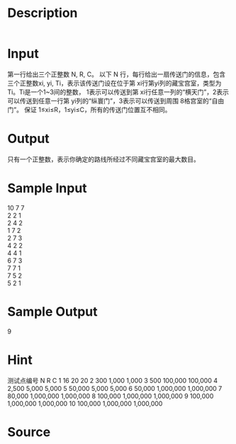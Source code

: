 
# Description

<div class="content"><p><img border="0" alt="" src="/source/bzoj/1924/img/aHR0cHM6Ly9seWRzeS5jb20vSnVkZ2VPbmxpbmUvaW1hZ2VzLzE5MjQuanBn.jpg"/></p></div>

# Input

<div class="content"><p>第一行给出三个正整数 N, R, C。 以下 N 行，每行给出一扇传送门的信息，包含三个正整数xi, yi, Ti，表示该传送门设在位于第 xi行第yi列的藏宝宫室，类型为 Ti。Ti是一个1~3间的整数， 1表示可以传送到第 xi行任意一列的“横天门”，2表示可以传送到任意一行第 yi列的“纵寰门”，3表示可以传送到周围 8格宫室的“自由门”。 保证 1≤xi≤R，1≤yi≤C，所有的传送门位置互不相同。</p></div>

# Output

<div class="content"><p>只有一个正整数，表示你确定的路线所经过不同藏宝宫室的最大数目。</p></div>

# Sample Input

<div class="content"><span class="sampledata">10 7 7 <br/>
2 2 1 <br/>
2 4 2 <br/>
1 7 2 <br/>
2 7 3 <br/>
4 2 2 <br/>
4 4 1 <br/>
6 7 3 <br/>
7 7 1 <br/>
7 5 2 <br/>
5 2 1 </span></div>

# Sample Output

<div class="content"><span class="sampledata">9</span></div>

# Hint

<div class="content"><p></p><p>测试点编号 N R C 1 16 20 20 2 300 1,000 1,000 3 500 100,000 100,000 4 2,500 5,000 5,000 5 50,000 5,000 5,000 6 50,000 1,000,000 1,000,000 7 80,000 1,000,000 1,000,000 8 100,000 1,000,000 1,000,000 9 100,000 1,000,000 1,000,000 10 100,000 1,000,000 1,000,000</p><p></p></div>

# Source

<div class="content"><p><a href="problemset.php?search="></a></p></div>

